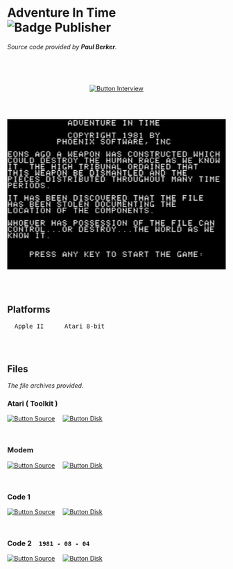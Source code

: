 
# Adventure In Time   ![Badge Publisher]

*Source code provided by **Paul Berker**.*

<br>

<div align = center>

<br>
<br>

[![Button Interview]][Interview]

<br>
<br>

<img
    src = 'Resources/Screenshot.png'
    width = 600
/>

</div>

<br>
<br>

## Platforms

<kbd>  Apple II  </kbd>   <kbd>  Atari 8-bit  </kbd>

<br>
<br>

## Files

*The file archives provided.*

### Atari ( Toolkit )

[![Button Source]][Source Atari]   
[![Button Disk]][Disk Atari]

<br>

### Modem

[![Button Source]][Source Modem]   
[![Button Disk]][Disk Modem]

<br>

### Code 1

[![Button Source]][Source Code 1]   
[![Button Disk]][Disk Code 1]

<br>

### Code 2   `1981 - 08 - 04`

[![Button Source]][Source Code 2]   
[![Button Disk]][Disk Code 2]

<br>

<!----------------------------------------------------------------------------->

[Interview]: https://archive.org/details/paul-berker-phoenix-software

[Source Code 1]: Source/Code%201
[Source Code 2]: Source/Code%202
[Source Modem]: Source/Modem
[Source Atari]: Source/Atari

[Disk Code 1]: Disks/Code%201.DSK
[Disk Code 2]: Disks/Code%202.DSK
[Disk Modem]: Disks/Modem.DSK
[Disk Atari]: Disks/Atari.DSK


<!----------------------------------[ Badges ]--------------------------------->

[Badge Publisher]: https://img.shields.io/badge/Publisher-Phoenix_Software-bb603d?style=for-the-badge&labelColor=EF7B4D


<!---------------------------------[ Buttons ]--------------------------------->

[Button Interview]: https://img.shields.io/badge/Interview-49B48A?style=for-the-badge&logoColor=white&logo=InternetArchive
[Button Source]: https://img.shields.io/badge/Source-0091BD?style=for-the-badge&logoColor=white&logo=CodeFactor
[Button Disk]: https://img.shields.io/badge/Disk-50162D?style=for-the-badge&logoColor=white&logo=Discogs


